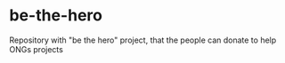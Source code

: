 # be-the-hero
Repository with "be the hero" project, that the people can donate to help ONGs projects
